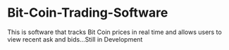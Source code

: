 # Bit-Coin-Trading-Software
This is software that tracks Bit Coin prices in real time and allows users to view recent ask and bids...Still in Development
